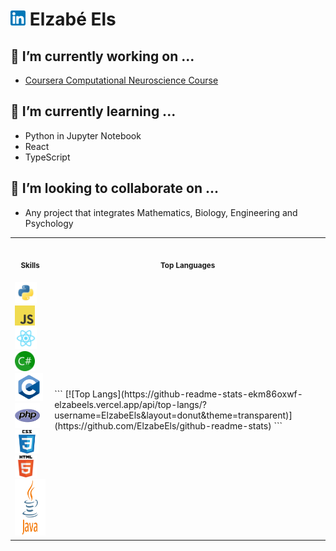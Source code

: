 # [![LinkedIn](./linkedin.png)]([https://www.linkedin.com/in/your-linkedin-profile](https://www.linkedin.com/in/maria-elizabeth-els)) Elzabé Els

## 🔭 I’m currently working on ...
- <a href="https://www.coursera.org/learn/computational-neuroscience">Coursera Computational Neuroscience Course</a>
  
## 🌱 I’m currently learning ...
- Python in Jupyter Notebook
- React
- TypeScript

## 👯 I’m looking to collaborate on ...
- Any project that integrates Mathematics, Biology, Engineering and Psychology
<table>
<tr>
<th align="center">
<img width="441" height="1">
<p> 
<small>
Skills
</small>
</p>
</th>
<th align="center">
<img width="441" height="1">
<p> 
<small>
Top Languages
</small>
</p>
</th>
</tr>
<tr>
<td>
  <img height="35" width="35" src="https://raw.githubusercontent.com/github/explore/80688e429a7d4ef2fca1e82350fe8e3517d3494d/topics/python/python.png" />
  <img height="32" width="32" src="https://raw.githubusercontent.com/github/explore/80688e429a7d4ef2fca1e82350fe8e3517d3494d/topics/javascript/javascript.png"/>
  <img height="35" width="35" src="https://raw.githubusercontent.com/github/explore/80688e429a7d4ef2fca1e82350fe8e3517d3494d/topics/react/react.png" />
  <img height="32" width="32" src="https://raw.githubusercontent.com/github/explore/80688e429a7d4ef2fca1e82350fe8e3517d3494d/topics/csharp/csharp.png" />
  <img height="45" width="45" src="https://raw.githubusercontent.com/github/explore/80688e429a7d4ef2fca1e82350fe8e3517d3494d/topics/c/c.png" />
    <img height="40" width="40" src="https://raw.githubusercontent.com/github/explore/80688e429a7d4ef2fca1e82350fe8e3517d3494d/topics/php/php.png" />
    <img height="38" width="38" src="https://raw.githubusercontent.com/github/explore/80688e429a7d4ef2fca1e82350fe8e3517d3494d/topics/css/css.png" />
    <img height="35" width="35" src="https://raw.githubusercontent.com/github/explore/80688e429a7d4ef2fca1e82350fe8e3517d3494d/topics/html/html.png" /></div><div>
    <img height="90" width="90" src="https://raw.githubusercontent.com/github/explore/80688e429a7d4ef2fca1e82350fe8e3517d3494d/topics/java/java.png" />
</td>
<td>
<div>
  ```
[![Top Langs](https://github-readme-stats-ekm86oxwf-elzabeels.vercel.app/api/top-langs/?username=ElzabeEls&layout=donut&theme=transparent)](https://github.com/ElzabeEls/github-readme-stats)
  ```
</div>
</td>
</tr>
</table>
